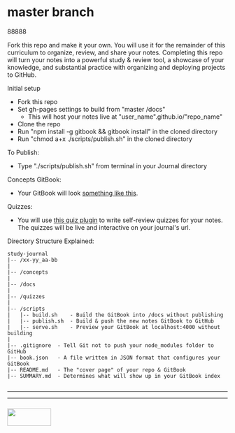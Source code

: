 # master branch


88888 

Fork this repo and make it your own.  You will use it for the remainder of this curriculum to organize, review, and share your notes.  Completing this repo will turn your notes into a powerful study & review tool, a showcase of your knowledge, and substantial practice with organizing and deploying projects to GitHub.
 
Initial setup
* Fork this repo
* Set gh-pages settings to build from "master /docs"
  * This will host your notes live at "user_name".github.io/"repo_name"
* Clone the repo
* Run "npm install -g gitbook && gitbook install" in the cloned directory
* Run "chmod a+x ./scripts/publish.sh" in the cloned directory

To Publish:  
* Type "./scripts/publish.sh" from terminal in your Journal directory

Concepts GitBook:
* Your GitBook will look [something like this](https://elewa-academy.github.io/study-journal-template/).

Quizzes:
* You will use [this quiz plugin](https://github.com/chudaol/gitbook-plugin-quiz) to write self-review quizzes for your notes.  The quizzes will be live and interactive on your journal's url.

Directory Structure Explained: 
```
study-journal
|-- /xx-yy_aa-bb
|
|-- /concepts
|
|-- /docs
|
|-- /quizzes
|
|-- /scripts
|   |-- build.sh    - Build the GitBook into /docs without publishing
|   |-- publish.sh  - Build & push the new notes GitBook to GitHub
|   |-- serve.sh    - Preview your GitBook at localhost:4000 without building
|
|-- .gitignore  - Tell Git not to push your node_modules folder to GitHub
|-- book.json   - A file written in JSON format that configures your GitBook
|-- README.md   - The "cover page" of your repo & GitBook
|-- SUMMARY.md  - Determines what will show up in your GitBook index


```


___
___
### <a href="http://elewa.education/blog" target="_blank"><img src="https://user-images.githubusercontent.com/18554853/34921062-506450ae-f97d-11e7-875f-6feeb26ad72d.png" width="100" height="40"/></a>
